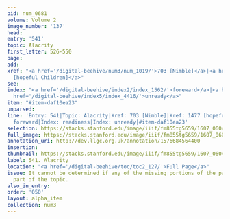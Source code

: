 ```yaml
---
pid: num_0681
volume: Volume 2
image_number: '137'
head:
entry: '541'
topic: Alacrity
first_letter: 526-550
page:
add:
xref: "<a href='/digital-beehive/num3/num_1019/'>703 [Nimble]</a>|<a href='/digital-beehive/num6/num_2177/'>1477
  [hopeful Children]</a>"
see:
index: "<a href='/digital-beehive/index2/index_1562/'>foreward</a>|<a href='/digital-beehive/index4/index_3274/'>readiness</a>|<a
  href='/digital-beehive/index5/index_4416/'>unready</a>"
item: "#item-daf10ea23"
unparsed:
line: 'Entry: 541|Topic: Alacrity|Xref: 703 [Nimble]|Xref: 1477 [hopeful Children]|Index:
  foreward|Index: readiness|Index: unready|#item-daf10ea23'
selection: https://stacks.stanford.edu/image/iiif/fm855tg5659/1607_0604/389,2152,2866,863/full/0/default.jpg
full_image: https://stacks.stanford.edu/image/iiif/fm855tg5659/1607_0604/full/full/0/default.jpg
annotation_uri: http://dev.llgc.org.uk/annotation/1576684564400
insertion:
thumbnail: https://stacks.stanford.edu/image/iiif/fm855tg5659/1607_0604/389,2152,600,180/250,/0/default.jpg
label: 541. Alacrity
location: "<a href='/digital-beehive/toc/toc2_127/'>Full Page</a>"
issue: It cannot be determined if any of the missing portions of the page contain
  part of the topic.
also_in_entry:
order: '050'
layout: alpha_item
collection: num3
---
```

